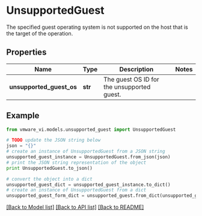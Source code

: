 # UnsupportedGuest

The specified guest operating system is not supported on the host that is the target of the operation. 

## Properties
Name | Type | Description | Notes
------------ | ------------- | ------------- | -------------
**unsupported_guest_os** | **str** | The guest OS ID for the unsupported guest.  | 

## Example

```python
from vmware_vi.models.unsupported_guest import UnsupportedGuest

# TODO update the JSON string below
json = "{}"
# create an instance of UnsupportedGuest from a JSON string
unsupported_guest_instance = UnsupportedGuest.from_json(json)
# print the JSON string representation of the object
print UnsupportedGuest.to_json()

# convert the object into a dict
unsupported_guest_dict = unsupported_guest_instance.to_dict()
# create an instance of UnsupportedGuest from a dict
unsupported_guest_form_dict = unsupported_guest.from_dict(unsupported_guest_dict)
```
[[Back to Model list]](../README.md#documentation-for-models) [[Back to API list]](../README.md#documentation-for-api-endpoints) [[Back to README]](../README.md)


